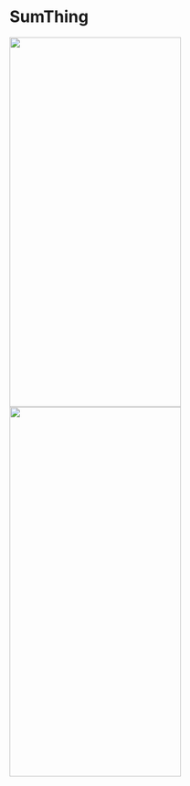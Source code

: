 # SumThing

<img src= "https://github.com/Robertm339/SumThing/assets/71312299/dfca6917-6b1f-4f7a-b429-2237750164d6" width="300" height="647">
<img src= "https://github.com/Robertm339/SumThing/assets/71312299/7fc364a0-4249-47d6-9ce8-412f45f56cbb" width="300" height="647">
